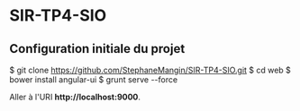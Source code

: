 # SIR-TP4-SIO

## Configuration initiale du projet

  $ git clone https://github.com/StephaneMangin/SIR-TP4-SIO.git
  $ cd web
  $ bower install angular-ui
  $ grunt serve --force

Aller à l'URI __http://localhost:9000__.
